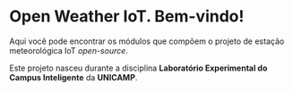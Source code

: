 # Open Weather IoT. Bem-vindo!

Aqui você pode encontrar os módulos que compõem o projeto de estação meteorológica IoT _open-source_.

Este projeto nasceu durante a disciplina **Laboratório Experimental do Campus Inteligente** da **UNICAMP**.
